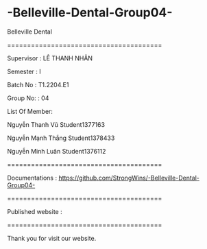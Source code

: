 # -Belleville-Dental-Group04-
Belleville Dental

=======================================

Supervisor : LÊ THANH NHÂN

Semester : I

Batch No : T1.2204.E1

Group No: : 04

List Of Member:

Nguyễn Thanh Vũ Student1377163

Nguyễn Mạnh Thắng Student1378433

Nguyễn Minh Luân Student1376112

=======================================

Documentations : https://github.com/StrongWins/-Belleville-Dental-Group04-

=======================================

Published website :

=======================================

Thank you for visit our website.
